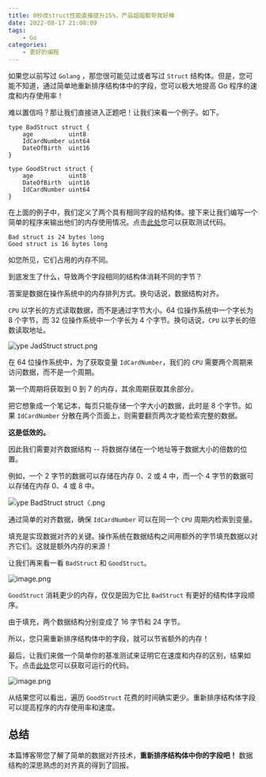 ```yaml
---
title: 0秒改struct性能直接提升15%，产品姐姐都夸我好棒
date: 2022-08-17 21:08:09
tags: 
    - Go
categories: 
    - 更好的编程
---
```


如果您以前写过 `Golang` ，那您很可能见过或者写过 `Struct` 结构体。但是，您可能不知道，通过简单地重新排序结构体中的字段，您可以极大地提高 Go 程序的速度和内存使用率！

难以置信吗？那让我们直接进入正题吧！让我们来看一个例子。如下。

```golang
type BadStruct struct {
    age          uint8
    IdCardNumber uint64
    DateOfBirth  uint16
}

type GoodStruct struct {
    age          uint8
    DateOfBirth  uint16
    IdCardNumber uint64
}
```

在上面的例子中，我们定义了两个具有相同字段的结构体。接下来让我们编写一个简单的程序来输出他们的内存使用情况。点击[此处](https://go.dev/play/p/DekLCtTGo6v)您可以获取测试代码。

```
Bad struct is 24 bytes long
Good struct is 16 bytes long
```

如您所见，它们占用的内存不同。

到底发生了什么，导致两个字段相同的结构体消耗不同的字节？

答案是数据在操作系统中的内存排列方式。换句话说，数据结构对齐。

`CPU` 以字长的方式读取数据，而不是通过字节大小。64 位操作系统中一个字长为 8 个字节，而 32 位操作系统中一个字长为 4 个字节。换句话说，`CPU` 以字长的倍数读取地址。


![ype JadStruct struct.png](https://p6-juejin.byteimg.com/tos-cn-i-k3u1fbpfcp/9840bcfcb35a47d3ab23bcbe490029de~tplv-k3u1fbpfcp-watermark.image?)

在 64 位操作系统中，为了获取变量 `IdCardNumber`，我们的 `CPU` 需要两个周期来访问数据，而不是一个周期。

第一个周期将获取到 0 到 7 的内存，其余周期获取其余部分。

把它想象成一个笔记本，每页只能存储一个字大小的数据，此时是 8 个字节。如果 `IdCardNumber` 分散在两个页面上，则需要翻页两次才能检索完整的数据。

**这是低效的。**

因此我们需要对齐数据结构 -- 将数据存储在一个地址等于数据大小的倍数的位置。

例如，一个 2 字节的数据可以存储在内存 0、2 或 4 中，而一个 4 字节的数据可以存储在内存 0、4 或 8 中。

![ype BadStruct struct〈.png](https://p3-juejin.byteimg.com/tos-cn-i-k3u1fbpfcp/60278604334e42acaf35c7d0b64f8276~tplv-k3u1fbpfcp-watermark.image?)

通过简单的对齐数据，确保 `IdCardNumber` 可以在同一个 `CPU` 周期内检索到变量。

填充是实现数据对齐的关键。操作系统在数据结构之间用额外的字节填充数据以对齐它们。这就是额外内存的来源！

让我们再来看一看 `BadStruct` 和 `GoodStruct`。

![image.png](https://p9-juejin.byteimg.com/tos-cn-i-k3u1fbpfcp/a4401122ccd54e6aa504e6b753e8080b~tplv-k3u1fbpfcp-watermark.image?)

`GoodStruct` 消耗更少的内存，仅仅是因为它比 `BadStruct` 有更好的结构体字段顺序。

由于填充，两个数据结构分别变成了 16 字节和 24 字节。

所以，您只需重新排序结构体中的字段，就可以节省额外的内存！

最后，让我们来做一个简单你的基准测试来证明它在速度和内存的区别，结果如下。点击[此处](https://go.dev/play/p/i6F3VRFY61n)您可以获取可运行的代码。

![image.png](https://p9-juejin.byteimg.com/tos-cn-i-k3u1fbpfcp/916a18960f7f484696e99ad608b1f9f5~tplv-k3u1fbpfcp-watermark.image?)

从结果您可以看出，遍历 `GoodStruct` 花费的时间确实更少。重新排序结构体字段可以提高程序的内存使用率和速度。

## 总结

本篇博客带您了解了简单的数据对齐技术，**重新排序结构体中你的字段吧！** 数据结构的深思熟虑的对齐真的得到了回报。